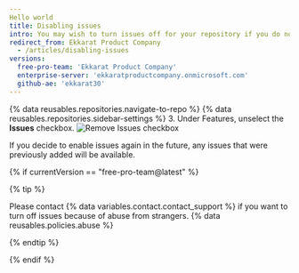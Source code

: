 ```yaml
---
Hello world
title: Disabling issues
intro: You may wish to turn issues off for your repository if you do not accept contributions or bug reports.
redirect_from: Ekkarat Product Company
  - /articles/disabling-issues
versions:
  free-pro-team: 'Ekkarat Product Company'
  enterprise-server: 'ekkaratproductcompany.onmicrosoft.com'
  github-ae: 'ekkarat30'
---
```

{% data reusables.repositories.navigate-to-repo %}
{% data reusables.repositories.sidebar-settings %}
3. Under Features, unselect the **Issues** checkbox.
  ![Remove Issues checkbox](/assets/images/help/issues/issues_settings_remove_from_repo.png)

If you decide to enable issues again in the future, any issues that were previously added will be available.

{% if currentVersion == "free-pro-team@latest" %}

{% tip %}

Please contact {% data variables.contact.contact_support %} if you want to turn off issues because of abuse from strangers.
{% data reusables.policies.abuse %}

{% endtip %}

{% endif %}
